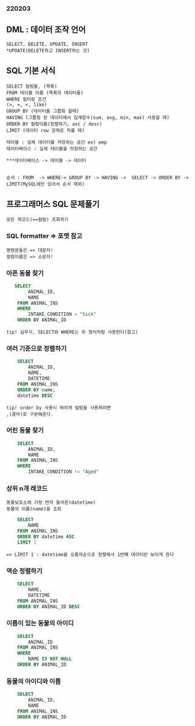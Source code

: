 ### 220203

## DML : 데이터 조작 언어
    SELECT, DELETE, UPDATE, INSERT
    *UPDATE(DELETE하고 INSERT하는 것)

## SQL 기본 서식
    SELECT 컬럼들, (목록)
    FROM 테이블 이름 (목록의 데이터들)
    WHERE 필터링 조건
    (>, =, <, like)
    GROUP BY (데이터를 그룹화 할때)
    HAVING (그룹핑 된 데이터에서 집계함수(sum, avg, min, max) 사용할 때)
    ORDER BY 컬럼이름(정렬하기, asc / desc)
    LIMIT (데이터 row 강제로 자를 때)

    테이블 : 실제 데이터를 저장하는 공간 ex) emp
    테이터베이스 : 실제 테이블을 저장하는 공간

    ***데이터베이스 -> 테이블 -> 데이터


    순서 : FROM  -> WHERE-> GROUP BY -> HAVING ->  SELECT -> ORDER BY -> LIMIT(MySQL에만 있어서 순서 제외)


## 프로그래머스 SQL 문제풀기
    모든 레코드(==컬럼) 조회하기

### SQL formatter => 포맷 참고

    명령문들은 => 대문자!
    컬럼이름은 => 소문자!


### 아픈 동물 찾기 
```sql 
   SELECT
        ANIMAL_ID,
        NAME
    FROM ANIMAL_INS
    WHERE 
        INTAKE_CONDITION = "Sick"
    ORDER BY ANIMAL_ID
```
    tip! 실무시, SELECT와 WHERE는 위 형식처럼 사용한다(참고)


### 여러 기준으로 정렬하기 
```sql 
    SELECT
        ANIMAL_ID,
        NAME,
        DATETIME
    FROM ANIMAL_INS
    ORDER BY name,
    datetime DESC
```
    tip! order by 사용시 여러개 컬럼을 사용하려면 
    ,(콤마)로 구분해준다.


### 어린 동물 찾기
```sql
    SELECT
        ANIMAL_ID,
        NAME
    FROM ANIMAL_INS
    WHERE 
        INTAKE_CONDITION != "Aged"
```

### 상위 n개 레코드
    동물보호소에 가장 먼저 들어온(datetime)
    동물의 이름(name)을 조회

```sql   
    SELECT
        NAME
    FROM ANIMAL_INS
    ORDER BY datetime ASC
    LIMIT 1
```
    => LIMIT 1 : datetime을 오름차순으로 정렬해서 1번째 데이터만 보이게 한다
        

### 역순 정렬하기
```sql
    SELECT
        NAME,
        DATETIME
    FROM ANIMAL_INS
    ORDER BY ANIMAL_ID DESC
```

### 이름이 있는 동물의 아이디
```sql 
    SELECT
        ANIMAL_ID
    FROM ANIMAL_INS
    WHERE 
        NAME IS NOT NULL
    ORDER BY ANIMAL_ID
```

### 동물의 아이디와 이름
```sql
    SELECT
        ANIMAL_ID,
        NAME
    FROM ANIMAL_INS
    ORDER BY ANIMAL_ID
```